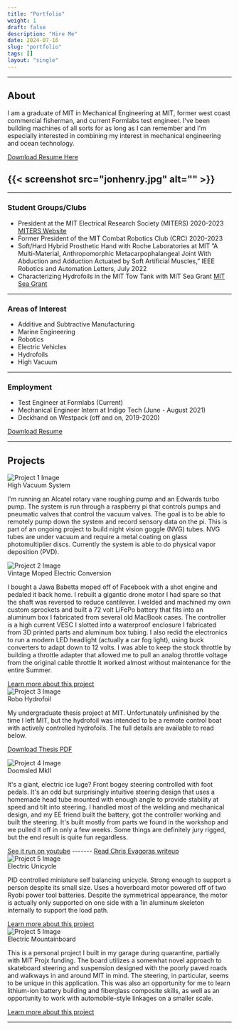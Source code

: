 ```yaml
---
title: "Portfolio"
weight: 1
draft: false
description: "Hire Me"
date: 2024-07-16
slug: "portfolio"
tags: []
layout: "single"
---
```


<hr class="bold-divider">



<div class="blue-highlight">

## About

I am a graduate of MIT in Mechanical Engineering at MIT, former west coast commercial fisherman, and current Formlabs test engineer. I've been building machines of all sorts for as long as I can remember and I'm especially interested in combining my interest in mechanical engineering and ocean technology.

[Download Resume Here](Jonhenry_Poss_Resume.pdf)

{{< screenshot src="jonhenry.jpg" alt="" >}}
---
<span style="font-size: 14px;">

---

### Student Groups/Clubs
- President at the MIT Electrical Research Society (MITERS) 2020-2023  [MITERS Website](http://miters.mit.edu/)
- Former President of the MIT Combat Robotics Club (CRC) 2020-2023
- Soft/Hard Hybrid Prosthetic Hand with Roche Laboratories at MIT 
”A Multi-Material, Anthropomorphic Metacarpophalangeal Joint With Abduction and Adduction Actuated by
Soft Artificial Muscles,” IEEE Robotics and Automation Letters, July 2022
- Characterizing Hydrofoils in the MIT Tow Tank with MIT Sea Grant
  [MIT Sea Grant](https://seagrant.mit.edu/)
---

### Areas of Interest
- Additive and Subtractive Manufacturing
- Marine Engineering
- Robotics
- Electric Vehicles
- Hydrofoils
- High Vacuum
---

### Employment
- Test Engineer at Formlabs (Current)
- Mechanical Engineer Intern at Indigo Tech (June - August 2021)
- Deckhand on Westpack (off and on, 2019-2020)


[Download Resume](Jonhenry_Poss_Resume.pdf)

</span>

</div>

<hr class="bold-divider">

## Projects

<div class="project">
  <img src="highvacuum.jpg" alt="Project 1 Image">
  <div class="project-description">
    <div class="project-title">High Vacuum System</div>
    <p>I'm running an Alcatel rotary vane roughing pump and an Edwards turbo pump. The system is run through a raspberry pi that controls pumps and pneumatic valves that control the vacuum valves. The goal is to be able to remotely pump down the system and record sensory data on the pi. This is part of an ongoing project to build night vision goggle (NVG) tubes. NVG tubes are under vacuum and require a metal coating on glass photomultiplier discs. Currently the system is able to do physical vapor deposition (PVD). </p>
  </div>
</div>

<div class="project">
  <img src="jawajonhenry.jpg" alt="Project 2 Image">
  <div class="project-description">
    <div class="project-title">Vintage Moped Electric Conversion</div>
    <p>I bought a Jawa Babetta moped off of Facebook with a shot engine and pedaled it back home. I rebuilt a gigantic drone motor I had spare so that the shaft was reversed to reduce cantilever. I welded and machined my own custom sprockets and built a 72 volt LiFePo battery that fits into an aluminum box I fabricated from several old MacBook cases. The controller is a high current VESC I slotted into a waterproof enclosure I fabricated from 3D printed parts and aluminum box tubing. I also redid the electronics to run a modern LED headlight (actually a car fog light), using buck converters to adapt down to 12 volts. I was able to keep the stock throttle by building a throttle adapter that allowed me to pull an analog throttle voltage from the original cable throttle It worked almost without maintenance for the entire Summer. </p>
    <a class="project-link" href="/projects/jawa/">Learn more about this project</a>
  </div>
</div>

<div class="project">
  <img src="robohydrofoil.webp" alt="Project 3 Image">
  <div class="project-description">
    <div class="project-title">Robo Hydrofoil</div>
    <p>My undergraduate thesis project at MIT. Unfortunately unfinished by the time I left MIT, but the hydrofoil was intended to be a remote control boat with actively controlled hydrofoils. The full details are available to read below. </p>
  </div>
</div>

[Download Thesis PDF](poss-jonhenry-bachelorsofscience-mechanicalengineering-2023-thesis.pdf)

<div class="project">
  <img src="doomsled.jpg" alt="Project 4 Image">
  <div class="project-description">
    <div class="project-title">Doomsled MkII</div>
    <p>It's a giant, electric ice luge? Front bogey steering controlled with foot pedals. It's an odd but surprisingly intuitive steering design that uses a homemade head tube mounted with enough angle to provide stability at speed and tilt into steering. I handled most of the welding and mechanical design, and my EE friend built the battery, got the controller working and built the steering. It's built mostly from parts we found in the workshop and we pulled it off in only a few weeks. Some things are definitely jury rigged, but the end result is quite fun regardless. </p>
    <a class="project-link" href="https://youtu.be/H-JZ_1kkQL0?si=4yw5LJ4ZahTRlYf8">See it run on youtube</a>
     -------
    <a class="project-link" href="https://evagorac.github.io/page/doomsled.html">Read Chris Evagoras writeup</a>
  </div>
</div>

<div class="project">
  <img src="inthesun.jpg" alt="Project 5 Image">
  <div class="project-description">
    <div class="project-title">Electric Unicycle</div>
    <p>PID controlled miniature self balancing unicycle. Strong enough to support a person despite its small size. Uses a hoverboard motor powered off of two Ryobi power tool batteries. Despite the symmetrical appearance, the motor is actually only supported on one side with a 1in aluminum skeleton internally to support the load path. </p>
    <a class="project-link" href="/projects/unicycle/">Learn more about this project</a>
  </div>
</div>

<div class="project">
  <img src="mountainboard.webp" alt="Project 5 Image">
  <div class="project-description">
    <div class="project-title">Electric Mountainboard</div>
    <p>This is a personal project I built in my garage during quarantine, partially with MIT Projx funding. The board utilizes a somewhat novel approach to skateboard steering and suspension designed with the poorly paved roads and walkways in and around MIT in mind. The steering, in particular, seems to be unique in this application. This was also an opportunity for me to learn lithium-ion battery building and fiberglass composite skills, as well as an opportunity to work with automobile-style linkages on a smaller scale. </p>
    <a class="project-link" href="/projects/boat/">Learn more about this project</a>
  </div>
</div>

<hr class="blue-divider">
